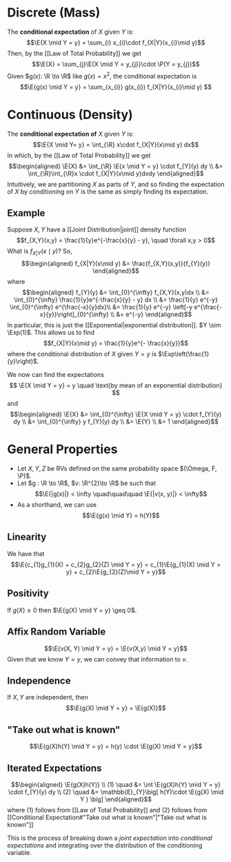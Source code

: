 # Discrete (Mass)
The **conditional expectation** of $X$ given $Y$ is:
$$\E{X \mid Y = y} = \sum_{i} x_{i}\cdot f_{X|Y}(x_{i}\mid y)$$
Then, by the [[Law of Total Probability]] we get
$$\E{X} = \sum_{j}\E{X \mid Y = y_{j}}\cdot \P(Y = y_{j})$$
Given $g(x): \R \to \R$ like $g(x) = x^{2}$, the conditional expectation is 
$$\E{g(x) \mid Y = y} = \sum_{x_{i}} g(x_{i}) f_{X|Y}(x_{i}\mid y) $$

# Continuous (Density)
The **conditional expectation of** $X$ given $Y$ is:
$$\E{X \mid Y= y} = \int_{\R} x\cdot f_{X|Y}(x\mid y) dx$$
In which, by the [[Law of Total Probability]] we get
$$\begin{aligned}
\E{X} 
&= \int_{\R} \E{x \mid Y = y} \cdot f_{Y}(y) dy \\
&= \int_{\R}\int_{\R}x \cdot f_{X|Y}(x\mid y)dxdy
\end{aligned}$$
Intuitively, we are partitioning $X$ as parts of $Y$, and so finding the expectation of $X$ by conditioning on $Y$ is the same as simply finding its expectation. 

## Example 
Suppose $X,Y$ have a [[Joint Distribution|joint]] density function 
$$f_{X,Y}(x,y) = \frac{1}{y}e^{-\frac{x}{y} - y}, \quad \forall x,y > 0$$
What is $f_{X|Y}(x\mid y)?$ So, 
$$\begin{aligned}
f_{X|Y}(x\mid y) 
&= \frac{f_{X,Y}(x,y)}{f_{Y}(y)}
\end{aligned}$$
where
$$\begin{aligned}
f_{Y}(y)
&= \int_{0}^{\infty} f_{X,Y}(x,y)dx \\
&= \int_{0}^{\infty} \frac{1}{y}e^{-\frac{x}{y} - y} dx \\
&= \frac{1}{y} e^{-y} \int_{0}^{\infty} e^{\frac{-x}{y}dx}\\
&= \frac{1}{y} e^{-y} \left[-y e^{\frac{-x}{y}}\right]_{0}^{\infty} \\
&= e^{-y}
\end{aligned}$$
In particular, this is just the [[Exponential|exponential distribution]]. $Y \sim \Exp(1)$. This allows us to find
$$f_{X|Y}(x\mid y) = \frac{1}{y}e^{- \frac{x}{y}}$$
where the conditional distribution of $X$ given $Y = y$ is $\Exp\left(\frac{1}{y}\right)$. 

We now can find the expectations
$$
\E{X \mid Y = y} = y \quad \text{by mean of an exponential distribution}
$$
and 
$$\begin{aligned}
\E{X} 
&= \int_{0}^{\infty} \E{X \mid Y = y} \cdot f_{Y}(y) dy \\
&= \int_{0}^{\infty} y f_{Y}(y) dy \\
&= \E{Y} \\
&= 1
\end{aligned}$$

# General Properties
- Let $X,Y,Z$ be RVs defined on the same probability space $(\Omega, F, \P)$. 
- Let $g : \R \to \R$, $v: \R^{2}\to \R$ be such that
$$\E{|g(x)|} < \infty \quad\quad\quad \E{|v(x, y)|} < \infty$$
- As a shorthand, we can use
$$\E{g(x) \mid Y} = h(Y)$$
## Linearity
We have that 
$$\E{c_{1}g_{1}(X) + c_{2}g_{2}(Z) \mid Y = y}
= c_{1}\E{g_{1}(X) \mid Y = y} + c_{2}\E{g_{2}(Z)\mid Y = y}$$

## Positivity
If $g(X) \geq 0$ then $\E{g(X) \mid Y = y} \geq 0$.

## Affix Random Variable
$$\E{v(X, Y) \mid Y = y} = \E{v(X,y) \mid Y = y}$$
Given that we know $Y = y$, we can convey that information to $v$.

## Independence
If $X, Y$ are independent, then 
$$\E{g(X) \mid Y = y} = \E{g(X)}$$

## "Take out what is known"
$$\E{g(X)h(Y) \mid Y = y} = h(y) \cdot \E{g(X) \mid Y = y}$$

## Iterated Expectations 
$$\begin{aligned}
\E{g(X)h(Y)} \\
(1) \quad &= \int \E{g(X)h(Y) \mid Y = y} \cdot f_{Y}(y) dy \\
(2) \quad &= \mathbb{E}_{Y}\big[ h(Y)\cdot \E{g(X) \mid Y } \big]
\end{aligned}$$
where $(1)$ follows from [[Law of Total Probability]] and $(2)$ follows from [[Conditional Expectation#"Take out what is known"|"Take out what is known"]] 

This is the process of breaking down a *joint expectation* into *conditional expectations* and integrating over the distribution of the conditioning variable.